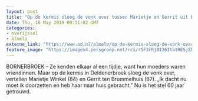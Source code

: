 ```yaml
---
layout: post
title: "Op de kermis sloeg de vonk over tussen Marietje en Gerrit uit Bornerbroek"
date: Thu, 16 May 2019 09:31:02 GMT
categories: 
- overijssel 
- almelo 
externe_link: "https://www.ad.nl/almelo/op-de-kermis-sloeg-de-vonk-over-tussen-marietje-en-gerrit-uit-bornerbroek~a4338148/"
feature_image: "https://images4.persgroep.net/rcs/r5F3rRj8I26ItbtRESjXDOEdVjU/diocontent/148444640/_fitwidth/400/?appId=21791a8992982cd8da851550a453bd7f&quality=0.7"
---
```


BORNERBROEK - Ze kenden elkaar al een tijdje, want hun moeders waren vriendinnen. Maar op de kermis in Deldenerbroek sloeg de vonk over, vertellen Marietje Winkel (84) en Gerrit ten Brummelhuis (87). „Ik dacht nu moet ik doorzetten en heb haar naar huis gebracht.”  Nu is het stel 60 jaar getrouwd.
